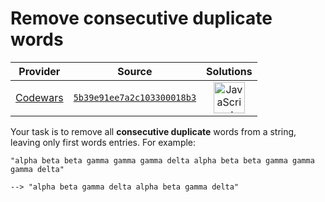 [_metadata_:generated]: - "true"

# Remove consecutive duplicate words

<!-- INFO TABLE BEGIN -->

| Provider                                        | Source                                                                               | Solutions                                                                                                                                                    |
| :---------------------------------------------: | :----------------------------------------------------------------------------------: | :----------------------------------------------------------------------------------------------------------------------------------------------------------: |
| [Codewars](../../../docs/providers/Codewars.md) | [`5b39e91ee7a2c103300018b3`](https://www.codewars.com/kata/5b39e91ee7a2c103300018b3) | [<img src="https://res.cloudinary.com/rascaltwo/image/upload/v1631924076/javascript_ehszr7.svg" alt="JavaScript" title="JavaScript" width="50" />](solve.js) |

<!-- INFO TABLE END -->

Your task is to remove all **consecutive duplicate** words from a string, leaving only first words entries. For example:

```
"alpha beta beta gamma gamma gamma delta alpha beta beta gamma gamma gamma delta"

--> "alpha beta gamma delta alpha beta gamma delta"
```
